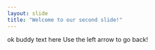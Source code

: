```yaml
---
layout: slide
title: "Welcome to our second slide!"
---
```

ok buddy text here
Use the left arrow to go back!
